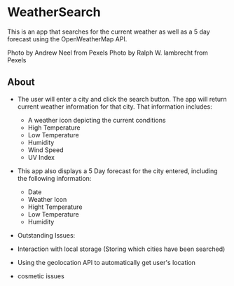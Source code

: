 # WeatherSearch
This is an app that searches for the current weather as well as a 5 day forecast using the OpenWeatherMap API.

Photo by Andrew Neel from Pexels 
Photo by Ralph W. lambrecht from Pexels


## About

- The user will enter a city and click the search button.  The app will return current 
  weather information for that city.  That information includes: 
  - A weather icon depicting the current conditions
  - High Temperature
  - Low Temperature
  - Humidity 
  - Wind Speed
  - UV Index

- This app also displays a 5 Day forecast for the city entered, including the following information:
  - Date
  - Weather Icon
  - Hight Temperature
  - Low Temperature
  - Humidity

-  Outstanding Issues:
  - Interaction with local storage (Storing which cities have been searched)
  - Using the geolocation API to automatically get user's location
  - cosmetic issues

